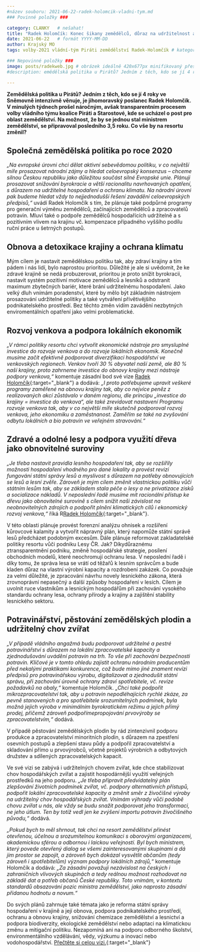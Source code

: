 ```yaml
---
#název souboru: 2021-06-22-radek-holomcik-vladni-tym.md
### Povinné položky ###

category: CLANKY   # nešahat!
title: "Radek Holomčík: Konec šikany zemědělců, důraz na udržitelnost a podpora venkova"
date: 2021-06-22   # formát YYYY-MM-DD
author: Krajský MO
tags: volby-2021 vládní-tým Piráti zemědělství Radek-Holomčík # kategorie odděleny mezerami, např. volby zemědělství životní-prostředí piráti (viz https://jihomoravsky.pirati.cz/tags/)

### Nepovinné položky ###
image: posts/radekweb.jpg # obrázek ideálně 420x677px minifikovaný přes https://tinypng.com/
#description: emědělská politika u Pirátů? Jedním z těch, kdo se jí 4 roky ve Sněmovně intenzivně věnuje, je jihomoravský poslanec Radek Holomčík. V minulých týdnech prošel náročným, avšak transparentním procesem volby vládního týmu koalice Piráti a Starostové, kde se ucházel o post pro oblast zemědělství. Na možnost, že by se jednou stal  ministrem zemědělství, se připravoval posledního 3,5 roku. Co vše by na resortu změnil?

---
```

**Zemědělská politika u Pirátů? Jedním z těch, kdo se jí 4 roky ve Sněmovně intenzivně věnuje, je jihomoravský poslanec Radek Holomčík. V minulých týdnech prošel náročným, avšak transparentním procesem volby vládního týmu koalice Piráti a Starostové, kde se ucházel o post pro oblast zemědělství. Na možnost, že by se jednou stal  ministrem zemědělství, se připravoval posledního 3,5 roku. Co vše by na resortu změnil?** 

## Společná zemědělská politika po roce 2020

*„Na evropské úrovni chci dělat aktivní sebevědomou politiku, v co největší míře prosazovat národní zájmy a hledat celoevropský konsenzus – chceme silnou Českou republiku jako důležitou součást silné Evropské unie. Plánuji prosazovat snižování byrokracie a větší racionalitu navrhovaných opatření, s důrazem na udržitelné hospodaření a ochranu klimatu. Na národní úrovni pak budeme hledat vždy to nejjednodušší řešení zavádění  celoevropských předpisů,“* uvádí Radek Holomčík s tím, že plánuje také podpůrné programy pro generační výměnu zemědělců, začínajících zemědělců a zpracovatelů potravin. Mluví také  o podpoře zemědělců hospodařících udržitelně a s pozitivním vlivem na krajinu vč. kompenzace případného vyššího podílu ruční práce u šetrných postupů.

## Obnova a detoxikace krajiny a ochrana klimatu

Mým cílem je nastavit zemědělskou politiku tak, aby zdraví krajiny a tím pádem i nás lidí, bylo naprostou prioritou. Důležité je ale si uvědomit, že ke zdravé krajině se nedá probuzerovat, prioritou je proto snížit byrokracii, nastavit systém pozitivní motivace zemědělců a lesníků a odstranit maximum zbytečných bariér, které brání udržitelnému hospodaření. Jako velký dluh vnímám poradenství, které by mělo být základním nástrojem prosazování udržitelné politiky a také vytváření přívětivějšího podnikatelského prostředí. Bez těchto změn vidím zavádění nezbytných enviromentálních opatření jako velmi problematické.


## Rozvoj venkova a podpora lokálních ekonomik

*„V rámci politiky resortu chci vytvořit ekonomické nástroje pro smysluplné investice do rozvoje venkova a do rozvoje lokálních ekonomik. Konečně musíme začít efektivně podporovat diverzifikaci hospodářství ve venkovských regionech. Venkov tvoří 30 % obyvatel naší země, ale 80 % naší krajiny, proto zahrneme investice do obnovy krajiny mezi nástroje podpory venkova,“* komentuje zásadní bod své vize [Radek Holomčík](https://www.piratiastarostove.cz/kandidati/mgr-radek-holomcik/){:target="_blank"} a dodává: *„I proto potřebujeme  upravit veškeré programy zaměřené na obnovu krajiny tak, aby co nejvíce peněz z realizovaných akcí zůstávalo v daném regionu, dle principu „investice do krajiny = investice do venkova“, ale také zrevidovat nastavení Programu rozvoje venkova tak, aby v co největší míře skutečně podporoval rozvoj venkova, jeho ekonomiku a zaměstnanost. Zaměřím se také na zvyšování odbytu lokálních a bio potravin ve veřejném stravování.“*


## Zdravé a odolné lesy a podpora využití dřeva jako obnovitelné suroviny

*„Je třeba nastavit pravidla lesního hospodaření tak, aby se rozšířily možnosti hospodaření vhodného pro dané lokality a provést revizi fungování státní správy lesů a myslivost s důrazem na potřeby obnovujících se lesů a lesní zvěře. Zároveň je mým cílem změnit vlastnickou politiku vůči státním lesům tak, aby se základem stala péče o lesy a ne privatizace zisků a socializace nákladů. V neposlední řadě musíme mít  racionální přístup ke dřevu jako obnovitelné surovině s cílem snížit naši závislost na neobnovitelných zdrojích a podpořit plnění klimatických cílů i ekonomický rozvoj venkova,“* říká R[Radek Holomčík](https://www.piratiastarostove.cz/kandidati/mgr-radek-holomcik/){:target="_blank"}. 

V této oblasti plánuje provést forenzní analýzu ohnisek a rozšíření kůrovcové kalamity a vytvořit nápravný plán, který napomůže státní správě lesů předcházet podobným excesům. Dále plánuje reformovat zakladatelské politiky resortu vůči podniku Lesy ČR. Jak? Díkydůraznému ztransparentnění podniku, změně hospodářské strategie, posílení obchodních modelů, které neochromují ochranu lesa. V neposlední řadě i díky tomu, že správa lesa se vrátí od těžařů k lesním správcům a bude kladen důraz na vlastní výrobní kapacity a rozdrobení zakázek. Co považuje za velmi důležité, je zpracování návrhu novely lesnického zákona, která zrovnoprávní nepasečný a další způsoby hospodaření v lesích. Cílem je uvolnit ruce vlastníkům a lesnickým hospodářům při zachování vysokého standardu ochrany lesa, ochrany přírody a krajiny a zajištění stability lesnického sektoru. 

## Potravinářství, pěstování zemědělských plodin a udržitelný chov zvířat

*„V případě vládního angažmá budu podporovat udržitelné a pestré potravinářství s důrazem na lokální zpracovatelské kapacity a zjednodušování uvádění potravin na trh. To vše při zachování bezpečnosti potravin.  Klíčové je v tomto ohledu zajistit ochranu národním producentům před nekalými praktikami konkurence, což bude mimo jiné znament revizi předpisů pro potravinářskou výrobu, digitalizovat a zjednodušit státní správu, při zachování úrovně ochrany zdraví spotřebitele, vč. revize požadavků na obaly,“* komentuje Holomčík. *„Chci také podpořit mikrozpracovatelství tak, aby u potravin nepodléhajících rychlé zkáze, za pevně stanovených a pro spotřebitele srozumitelných podmínek, byla možná jejich výroba v minimálním byrokratickém režimu a jejich přímý prodej, přičemž zároveň podpořímepropojování prvovýroby se zpracovatelstvím,“* dodává. 

V případě pěstování zemědělských plodin by rád zintenzivnil podporu produkce a zpracovatelství minoritních plodin, s důrazem na zpestření osevních postupů a zlepšení stavu půdy a podpořil zpracovatelství a skladování přímo u prvovýrobců, včetně projektů výrobních a odbytových družstev a sdílených zpracovatelských kapacit.

Ve své vizi se zabývá i udržitelných chovem zvířat, kde chce stabilizovat chov hospodářských zvířat a zajistit hospodárnější využití veřejných prostředků na jeho podporu. *„Je třeba připravit předvídatelný plán zlepšování životních podmínek zvířat, vč. podpory alternativních přístupů, podpořit lokální zpracovatelské kapacity a změnit směr z živočišné výroby na udržitelný chov hospodářských zvířat. Vnímám výhrady vůči podobě chovu zvířat u nás, ale vždy se budu snažit podporovat jeho transformaci, ne jeho útlum. Ten by totiž vedl jen ke zvýšení importu potravin živočišného původu,“* dodává.

*„Pokud bych to měl shrnout, tak chci na resort zemědělství přinést otevřenou, účelnou a srozumitelnou komunikaci s oborovými organizacemi, akademickou sférou a odbornou i laickou veřejností. Byl bych ministrem, který povede otevřený dialog se všemi zainteresovanými skupinami a dá jim prostor se zapojit, a zároveň bych dokázal vysvětlit občanům (tedy zároveň i spotřebitelům) význam podpory lokálních zdrojů,“* komentuje Holomčík a dodává: *„Za zásadní považuji nezávislost na českých i zahraničních vlivových skupinách a tedy reálnou možnost rozhodovat na základě dat a potřeb občanů České republiky. Toto vnímám, v kontextu standardů obsazování pozic ministra zemědělství, jako naprosto zásadní přidanou hodnotu a novum.“*

Do svých plánů zahrnuje také témata jako je reforma státní správy hospodaření v krajině a její obnova, podpora podnikatelského prostředí, ochranu a obnovu krajiny, snižování chemizace zemědělství a lesnictví a podpora biodiverzity, ekologické zemědělství nebo adaptaci na klimatickou změnu a mitigační politiku. Nezapomíná ani na podporu odborného školství, environmentálního vzdělávání, vědy, výzkumu a inovací nebo vodohospodářství. [Přečtěte si celou vizi.](https://drive.google.com/file/d/1cVXU2rLO5hDJXAcO73kdrVZC3uOfp_EJ/view){:target="_blank"}
